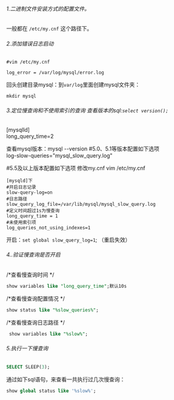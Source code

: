 ###### 1.二进制文件安装方式的配置文件。

一般都在  `/etc/my.cnf` 这个路径下。

###### 2.添加错误日志启动

`#vim /etc/my.cnf`

```shell
log_error = /var/log/mysql/error.log
```

回头创建目录mysql：到`var/log`里面创建mysql文件夹：

```shell
mkdir mysql
```

###### 3.定位慢查询和不使用索引的查询 查看版本的sql:`select version();`

[mysqlld]  
long_query_time=2  

查看mysql版本：mysql --version
#5.0、5.1等版本配置如下选项  
log-slow-queries="mysql_slow_query.log"  

#5.5及以上版本配置如下选项  修改my.cnf vim /etc/my.cnf

```shell
[mysqld]下
#开启日志记录
slow-query-log=on
#日志路径
slow_query_log_file=/var/lib/mysql/mysql_slow_query.log
#定义时间超过1s为慢查询
long_query_time = 1   
#未使用索引项
log_queries_not_using_indexes=1
```

开启：`set global slow_query_log=1`; （重启失效）

###### 4..验证慢查询是否开启

/*查看慢查询时间 */  

```sql
show variables like "long_query_time";默认10s  
```

/*查看慢查询配置情况 */  

```sql
show status like "%slow_queries%";  
```

/*查看慢查询日志路径 */  

```sql
 show variables like "%slow%";  
```



###### 5.执行一下慢查询

```sql
SELECT SLEEP(3);
```

通过如下sql语句，来查看一共执行过几次慢查询：

```sql
show global status like '%slow%';
```


